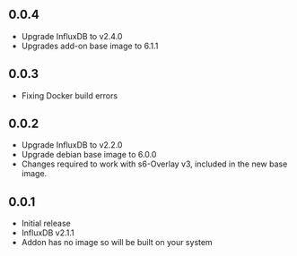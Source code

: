 <!-- https://developers.home-assistant.io/docs/add-ons/presentation#keeping-a-changelog -->

## 0.0.4
- Upgrade InfluxDB to v2.4.0
- Upgrades add-on base image to 6.1.1

## 0.0.3
- Fixing Docker build errors

## 0.0.2
- Upgrade InfluxDB to v2.2.0
- Upgrade debian base image to 6.0.0
- Changes required to work with s6-Overlay v3, included in the new base image.

## 0.0.1
- Initial release
- InfluxDB v2.1.1
- Addon has no image so will be built on your system
